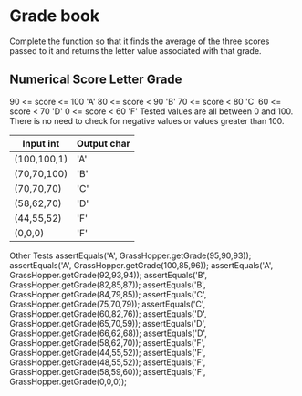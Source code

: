 # Grade book
Complete the function so that it finds the average of the three scores passed to it and returns the letter value associated with that grade.

## Numerical Score	Letter Grade
90 <= score <= 100	'A'
80 <= score < 90	'B'
70 <= score < 80	'C'
60 <= score < 70	'D'
0 <= score < 60	    'F'
Tested values are all between 0 and 100. There is no need to check for negative values or values greater than 100.

| Input int   | Output char |
|-------------|-------------|
| (100,100,1) | 'A'         |
| (70,70,100) | 'B'         |
| (70,70,70)  | 'C'         |
| (58,62,70)  | 'D'         |
| (44,55,52)  | 'F'         |
| (0,0,0)     | 'F'         |

Other Tests
assertEquals('A', GrassHopper.getGrade(95,90,93));
assertEquals('A', GrassHopper.getGrade(100,85,96));
assertEquals('A', GrassHopper.getGrade(92,93,94));
assertEquals('B', GrassHopper.getGrade(82,85,87));
assertEquals('B', GrassHopper.getGrade(84,79,85));
assertEquals('C', GrassHopper.getGrade(75,70,79));
assertEquals('C', GrassHopper.getGrade(60,82,76));
assertEquals('D', GrassHopper.getGrade(65,70,59));
assertEquals('D', GrassHopper.getGrade(66,62,68));
assertEquals('D', GrassHopper.getGrade(58,62,70));
assertEquals('F', GrassHopper.getGrade(44,55,52));
assertEquals('F', GrassHopper.getGrade(48,55,52));
assertEquals('F', GrassHopper.getGrade(58,59,60));
assertEquals('F', GrassHopper.getGrade(0,0,0));
